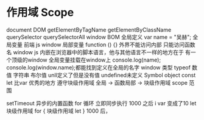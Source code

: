 # 作用域 Scope
document DOM
  getElementByTagName
  getElementByClassName
  querySelector
  querySelectorAll
window BOM
  全局定义 var name = "吴赫";
  全局变量 前端 js window
  局部变量 function () {} 外界不能访问内部 只能访问函数名
  window js 内嵌在浏览器中的脚本语言，他与其他语言不一样的地方在于 有一个顶级的window
  全局变量挂载在window上
  console.log(name); console.log(window.name);都能找到定义在全局的名字
  window 类型 typeof 
  数值 字符串 布尔值 unll定义了但是没有值 undefined未定义
  Symbol object 
  const let 比var 优秀的地方 遵守块级作用域
  全局 -> 函数局部 -> 块级作用域
  scope 范围    

  setTimeout 异步的内置函数
  for 循环 立即同步执行 
  1000 之后 i var 变成了10
  let 块级作用域 for { 块级作用域 let } 1000 后，
